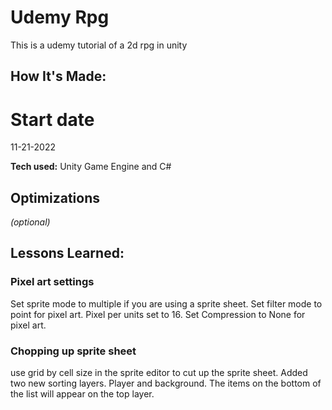 # Udemy Rpg
This is a udemy tutorial of a 2d rpg in unity
## How It's Made:

# Start date
11-21-2022 




**Tech used:** 
Unity Game Engine and C#


## Optimizations
*(optional)*


## Lessons Learned:

### Pixel art settings 
Set sprite mode to multiple if you are using a sprite sheet. 
Set filter mode to point for pixel art.
Pixel per units set to 16.
Set Compression to None for pixel art. 


### Chopping up sprite sheet
use grid by cell size in the sprite editor to cut up the sprite sheet. 
Added two new sorting layers. Player and background.
The items on the bottom of the list will appear on the top layer. 













